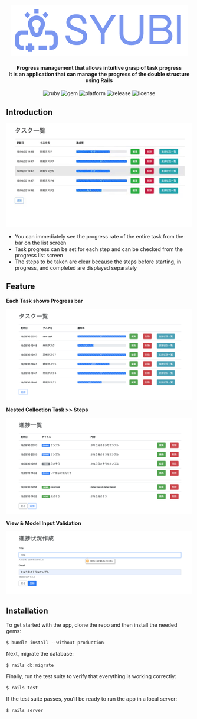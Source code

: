 <p align="center">
<img alt="logo" src="https://github.com/cororine22/SYUBI/blob/garage/garage/logo.png?raw=true">
</p>

<H4 align="center">
Progress management that allows intuitive grasp of task progress<br>
It is an application that can manage the progress of the double structure using Rails
</H4>

<p align="center">
<img alt="ruby" src="http://img.shields.io/badge/language-Ruby2.5.3-orange.svg?style=flat">
<img alt="gem" src="http://img.shields.io/badge/gem-2.0.2-orange.svg?style=flat">
<img alt="platform" src="http://img.shields.io/badge/platform-web-green.svg?style=flat">
<img alt="release" src="http://img.shields.io/badge/release-v0.0.1-green.svg?style=flat">
<img alt="license" src="http://img.shields.io/badge/license-MIT-blue.svg?style=flat">
</p>

## Introduction
<p align="center">
 <img alt="demo" src="https://github.com/cororine22/SYUBI/blob/garage/garage/demo.gif?raw=true">
</p>

- You can immediately see the progress rate of the entire task from the bar on the list screen
- Task progress can be set for each step and can be checked from the progress list screen
- The steps to be taken are clear because the steps before starting, in progress, and completed are displayed separately

## Feature

**Each Task shows Progress bar**
<div align="center">
 <img alt="main" src="https://github.com/cororine22/SYUBI/blob/garage/garage/main.png?raw=true">
</div>

**Nested Collection Task >> Steps**
<div align="center">
 <img alt="steps" src="https://github.com/cororine22/SYUBI/blob/garage/garage/steps.png?raw=true">
</div>

**View & Model Input Validation**
<div align="center">
 <img alt="validation" src="https://github.com/cororine22/SYUBI/blob/garage/garage/validation.png?raw=true">
</div>

## Installation
To get started with the app, clone the repo and then install the needed gems:

```
$ bundle install --without production
```

Next, migrate the database:

```
$ rails db:migrate
```

Finally, run the test suite to verify that everything is working correctly:

```
$ rails test
```

If the test suite passes, you'll be ready to run the app in a local server:

```
$ rails server
```


